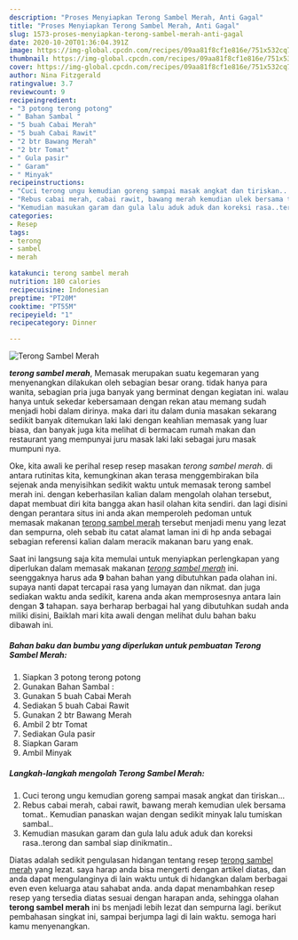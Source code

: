 ```yaml
---
description: "Proses Menyiapkan Terong Sambel Merah, Anti Gagal"
title: "Proses Menyiapkan Terong Sambel Merah, Anti Gagal"
slug: 1573-proses-menyiapkan-terong-sambel-merah-anti-gagal
date: 2020-10-20T01:36:04.391Z
image: https://img-global.cpcdn.com/recipes/09aa81f8cf1e816e/751x532cq70/terong-sambel-merah-foto-resep-utama.jpg
thumbnail: https://img-global.cpcdn.com/recipes/09aa81f8cf1e816e/751x532cq70/terong-sambel-merah-foto-resep-utama.jpg
cover: https://img-global.cpcdn.com/recipes/09aa81f8cf1e816e/751x532cq70/terong-sambel-merah-foto-resep-utama.jpg
author: Nina Fitzgerald
ratingvalue: 3.7
reviewcount: 9
recipeingredient:
- "3 potong terong potong"
- " Bahan Sambal "
- "5 buah Cabai Merah"
- "5 buah Cabai Rawit"
- "2 btr Bawang Merah"
- "2 btr Tomat"
- " Gula pasir"
- " Garam"
- " Minyak"
recipeinstructions:
- "Cuci terong ungu kemudian goreng sampai masak angkat dan tiriskan..."
- "Rebus cabai merah, cabai rawit, bawang merah kemudian ulek bersama tomat.. Kemudian panaskan wajan dengan sedikit minyak lalu tumiskan sambal.."
- "Kemudian masukan garam dan gula lalu aduk aduk dan koreksi rasa..terong dan sambal siap dinikmatin.."
categories:
- Resep
tags:
- terong
- sambel
- merah

katakunci: terong sambel merah 
nutrition: 180 calories
recipecuisine: Indonesian
preptime: "PT20M"
cooktime: "PT55M"
recipeyield: "1"
recipecategory: Dinner

---
```



![Terong Sambel Merah](https://img-global.cpcdn.com/recipes/09aa81f8cf1e816e/751x532cq70/terong-sambel-merah-foto-resep-utama.jpg)

<b><i>terong sambel merah</i></b>, Memasak merupakan suatu kegemaran yang menyenangkan dilakukan oleh sebagian besar orang. tidak hanya para wanita, sebagian pria juga banyak yang berminat dengan kegiatan ini. walau hanya untuk sekedar kebersamaan dengan rekan atau memang sudah menjadi hobi dalam dirinya. maka dari itu dalam dunia masakan sekarang sedikit banyak ditemukan laki laki dengan keahlian memasak yang luar biasa, dan banyak juga kita melihat di bermacam rumah makan dan restaurant yang mempunyai juru masak laki laki sebagai juru masak mumpuni nya.

Oke, kita awali ke perihal resep resep masakan <i>terong sambel merah</i>. di antara rutinitas kita, kemungkinan akan terasa menggembirakan bila sejenak anda menyisihkan sedikit waktu untuk memasak terong sambel merah ini. dengan keberhasilan kalian dalam mengolah olahan tersebut, dapat membuat diri kita bangga akan hasil olahan kita sendiri. dan lagi disini dengan perantara situs ini anda akan memperoleh pedoman untuk memasak makanan <u>terong sambel merah</u> tersebut menjadi menu yang lezat dan sempurna, oleh sebab itu catat alamat laman ini di hp anda sebagai sebagian referensi kalian dalam meracik makanan baru yang enak.




Saat ini langsung saja kita memulai untuk menyiapkan perlengkapan yang diperlukan dalam memasak makanan <u><i>terong sambel merah</i></u> ini. seenggaknya harus ada <b>9</b> bahan bahan yang dibutuhkan pada olahan ini. supaya nanti dapat tercapai rasa yang lumayan dan nikmat. dan juga sediakan waktu anda sedikit, karena anda akan memprosesnya antara lain dengan <b>3</b> tahapan. saya berharap berbagai hal yang dibutuhkan sudah anda miliki disini, Baiklah mari kita awali dengan melihat dulu bahan baku dibawah ini.

<!--inarticleads1-->

##### Bahan baku dan bumbu yang diperlukan untuk pembuatan Terong Sambel Merah:

1. Siapkan 3 potong terong potong
1. Gunakan  Bahan Sambal :
1. Gunakan 5 buah Cabai Merah
1. Sediakan 5 buah Cabai Rawit
1. Gunakan 2 btr Bawang Merah
1. Ambil 2 btr Tomat
1. Sediakan  Gula pasir
1. Siapkan  Garam
1. Ambil  Minyak




<!--inarticleads2-->

##### Langkah-langkah mengolah Terong Sambel Merah:

1. Cuci terong ungu kemudian goreng sampai masak angkat dan tiriskan...
1. Rebus cabai merah, cabai rawit, bawang merah kemudian ulek bersama tomat.. Kemudian panaskan wajan dengan sedikit minyak lalu tumiskan sambal..
1. Kemudian masukan garam dan gula lalu aduk aduk dan koreksi rasa..terong dan sambal siap dinikmatin..




Diatas adalah sedikit pengulasan hidangan tentang resep <u>terong sambel merah</u> yang lezat. saya harap anda bisa mengerti dengan artikel diatas, dan anda dapat mengulanginya di lain waktu untuk di hidangkan dalam berbagai even even keluarga atau sahabat anda. anda dapat menambahkan resep resep yang tersedia diatas sesuai dengan harapan anda, sehingga olahan <b>terong sambel merah</b> ini bs menjadi lebih lezat dan sempurna lagi. berikut pembahasan singkat ini, sampai berjumpa lagi di lain waktu. semoga hari kamu menyenangkan.
